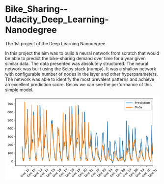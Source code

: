 # Bike_Sharing--Udacity_Deep_Learning-Nanodegree
The 1st project of the Deep Learning Nanodegree.

In this project the aim was to build a neural network from scratch that would be able to predict the bike-sharing demand over time for a year given similar data. The data presented was absolutely structured. The neural network was built using the Scipy stack (numpy). It was a shallow network with configurable number of nodes in the layer and other hyperparameters. The network was able to identify the most prevalent patterns and achieve an excellent prediction score. Below we can see the performance of this simple model.

![1stProject](1stProject.png)
